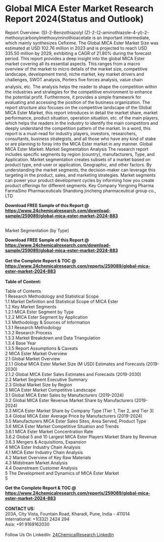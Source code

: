 <h1>Global MICA Ester Market Research Report 2024(Status and Outlook)</h1><p>Report Overview:
(S)-2-Benzothiazolyl (Z)-2-(2-aminothiazole-4-yl)-2-methoxycarbonylmethoxyiminothioacetate is an important intermediate, which mainly synthesizes Cefixime.
The Global MICA Ester Market Size was estimated at USD 102.76  million in 2023 and is projected to reach USD 335.50  million by 2029, exhibiting a CAGR of 21.80% during the forecast period. 
This report provides a deep insight into the global MICA Ester market covering all its essential aspects. This ranges from a macro overview of the market to micro details of the market size, competitive landscape, development trend, niche market, key market drivers and challenges, SWOT analysis, Porters five forces analysis, value chain analysis, etc. 
The analysis helps the reader to shape the competition within the industries and strategies for the competitive environment to enhance the potential profit. Furthermore, it provides a simple framework for evaluating and accessing the position of the business organization. The report structure also focuses on the competitive landscape of the Global MICA Ester Market, this report introduces in detail the market share, market performance, product situation, operation situation, etc. of the main players, which helps the readers in the industry to identify the main competitors and deeply understand the competition pattern of the market.
In a word, this report is a must-read for industry players, investors, researchers, consultants, business strategists, and all those who have any kind of stake or are planning to foray into the MICA Ester market in any manner.
Global MICA Ester Market: Market Segmentation Analysis
The research report includes specific segments by region (country), manufacturers, Type, and Application. Market segmentation creates subsets of a market based on product type, end-user or application, Geographic, and other factors. By understanding the market segments, the decision-maker can leverage this targeting in the product, sales, and marketing strategies. Market segments can power your product development cycles by informing how you create product offerings for different segments.
Key Company
Yongning Pharma
FarmaSino Pharmaceuticals
Shandong jincheng pharmaceutical group co., LTD</p><div><b>Download FREE Sample of this Report @ 
            <a href="https://www.24chemicalresearch.com/download-sample/259089/global-mica-ester-market-2024-883">
            https://www.24chemicalresearch.com/download-sample/259089/global-mica-ester-market-2024-883</a></b></div><br><p>
Market Segmentation (by Type)
</p><div><b>Download FREE Sample of this Report @ 
            <a href="https://www.24chemicalresearch.com/download-sample/259089/global-mica-ester-market-2024-883">
            https://www.24chemicalresearch.com/download-sample/259089/global-mica-ester-market-2024-883</a></b></div><br><div><b>Get the Complete Report & TOC @ 
            <a href="https://www.24chemicalresearch.com/reports/259089/global-mica-ester-market-2024-883">
            https://www.24chemicalresearch.com/reports/259089/global-mica-ester-market-2024-883</a></b></div><br>
            <b>Table of Content:</b><p>Table of Contents<br />
1 Research Methodology and Statistical Scope<br />
1.1 Market Definition and Statistical Scope of MICA Ester<br />
1.2 Key Market Segments<br />
1.2.1 MICA Ester Segment by Type<br />
1.2.2 MICA Ester Segment by Application<br />
1.3 Methodology & Sources of Information<br />
1.3.1 Research Methodology<br />
1.3.2 Research Process<br />
1.3.3 Market Breakdown and Data Triangulation<br />
1.3.4 Base Year<br />
1.3.5 Report Assumptions & Caveats<br />
2 MICA Ester Market Overview<br />
2.1 Global Market Overview<br />
2.1.1 Global MICA Ester Market Size (M USD) Estimates and Forecasts (2019-2030)<br />
2.1.2 Global MICA Ester Sales Estimates and Forecasts (2019-2030)<br />
2.2 Market Segment Executive Summary<br />
2.3 Global Market Size by Region<br />
3 MICA Ester Market Competitive Landscape<br />
3.1 Global MICA Ester Sales by Manufacturers (2019-2024)<br />
3.2 Global MICA Ester Revenue Market Share by Manufacturers (2019-2024)<br />
3.3 MICA Ester Market Share by Company Type (Tier 1, Tier 2, and Tier 3)<br />
3.4 Global MICA Ester Average Price by Manufacturers (2019-2024)<br />
3.5 Manufacturers MICA Ester Sales Sites, Area Served, Product Type<br />
3.6 MICA Ester Market Competitive Situation and Trends<br />
3.6.1 MICA Ester Market Concentration Rate<br />
3.6.2 Global 5 and 10 Largest MICA Ester Players Market Share by Revenue<br />
3.6.3 Mergers & Acquisitions, Expansion<br />
4 MICA Ester Industry Chain Analysis<br />
4.1 MICA Ester Industry Chain Analysis<br />
4.2 Market Overview of Key Raw Materials<br />
4.3 Midstream Market Analysis<br />
4.4 Downstream Customer Analysis<br />
5 The Development and Dynamics of MICA Ester Market <br />
5</p><div><b>Get the Complete Report & TOC @ 
            <a href="https://www.24chemicalresearch.com/reports/259089/global-mica-ester-market-2024-883">
            https://www.24chemicalresearch.com/reports/259089/global-mica-ester-market-2024-883</a></b></div><br><b>CONTACT US:</b><br>
            203A, City Vista, Fountain Road, Kharadi, Pune, India - 411014<br>
            International: +1(332) 2424 294<br>
            Asia: +91 9169162030 <br><br>
            Follow Us On LinkedIn: <a href="https://www.linkedin.com/company/24chemicalresearch/">24ChemicalResearch LinkedIn</a>
